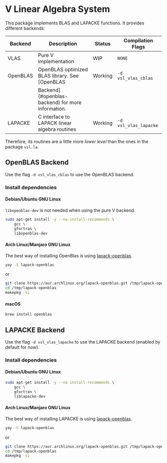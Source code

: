 # V Linear Algebra System

This package implements BLAS and LAPACKE functions. It provides different backends:

| Backend  | Description                                         | Status  | Compilation Flags     |
| -------- | --------------------------------------------------- | ------- | --------------------- |
| VLAS     | Pure V implementation                               | WIP     | `NONE`                |
| OpenBLAS | OpenBLAS optimized BLAS library. See [OpenBLAS     | Working | `-d vsl_vlas_cblas`   |
|          | Backend](#openblas-backend) for more information.  |         |                       |
| LAPACKE  | C interface to LAPACK linear algebra routines      | Working | `-d vsl_vlas_lapacke` |

Therefore, its routines are a little more _lower level_ than the ones in the package `vsl.la`.

## OpenBLAS Backend

Use the flag `-d vsl_vlas_cblas` to use the OpenBLAS backend.

### Install dependencies

#### Debian/Ubuntu GNU Linux

`libopenblas-dev` is not needed when using the pure V backend.

```sh
sudo apt-get install -y --no-install-recommends \
    gcc \
    gfortran \
    libopenblas-dev
```

#### Arch Linux/Manjaro GNU Linux

The best way of installing OpenBlas is using
[lapack-openblas](https://aur.archlinux.org/packages/lapack-openblas/).

```sh
yay -S lapack-openblas
```

or

```sh
git clone https://aur.archlinux.org/lapack-openblas.git /tmp/lapack-openblas
cd /tmp/lapack-openblas
makepkg -si
```

#### macOS

```sh
brew install openblas
```

## LAPACKE Backend

Use the flag `-d vsl_vlas_lapacke` to use the LAPACKE backend (enabled by default for now).

### Install dependencies

#### Debian/Ubuntu GNU Linux

```sh
sudo apt-get install -y --no-install-recommends \
    gcc \
    gfortran \
    liblapacke-dev
```

#### Arch Linux/Manjaro GNU Linux

The best way of installing LAPACKE is using
[lapack-openblas](https://aur.archlinux.org/packages/lapack-openblas/).

```sh
yay -S lapack-openblas
```

or

```sh
git clone https://aur.archlinux.org/lapack-openblas.git /tmp/lapack-openblas
cd /tmp/lapack-openblas
makepkg -si
```
